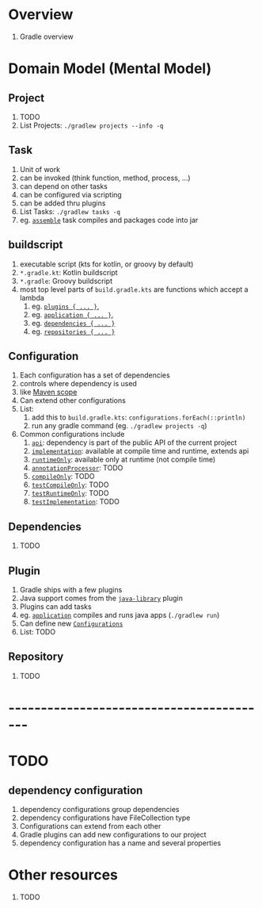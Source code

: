 # Overview
1. Gradle overview


# Domain Model (Mental Model)

## Project
1. TODO
1. List Projects: `./gradlew projects --info -q` 


## Task
1. Unit of work
1. can be invoked (think function, method, process, ...)
1. can depend on other tasks
1. can be configured via scripting 
1. can be added thru plugins 
1. List Tasks: `./gradlew tasks -q`
1. eg. [`assemble`](TODO) task compiles and packages code into jar


## buildscript
1. executable script (kts for kotlin, or groovy by default)
1. `*.gradle.kt`: Kotlin buildscript  
1. `*.gradle`: Groovy buildscript  
1. most top level parts of `build.gradle.kts` are functions which accept a lambda
    1. eg. [`plugins { ... }`](TODO), 
    1. eg. [`application { ... }`](TODO),
    1. eg. [`dependencies { ... }`](TODO)
    1. eg. [`repositories { ... }`](TODO)


## Configuration
1. Each configuration has a set of dependencies
1. controls where dependency is used
1. like [Maven scope](TODO)
1. Can extend other configurations
1. List:  
    1. add this to `build.gradle.kts`: `configurations.forEach(::println)`
    1. run any gradle command (eg. `./gradlew projects -q`)
1. Common configurations include
    1. [`api`](TODO): dependency is part of the public API of the current project
    1. [`implementation`](TODO): available at compile time and runtime, extends api
    1. [`runtimeOnly`](TODO): available only at runtime (not compile time)
    1. [`annotationProcessor`](TODO): TODO 
    1. [`compileOnly`](TODO): TODO
    1. [`testCompileOnly`](TODO): TODO
    1. [`testRuntimeOnly`](TODO): TODO
    1. [`testImplementation`](TODO): TODO

## Dependencies
1. TODO
    


## Plugin
1. Gradle ships with a few plugins
1. Java support comes from the [`java-library`](TODO) plugin
1. Plugins can add tasks
1. eg. [`application`](TODO) compiles and runs java apps (`./gradlew run`)
1. Can define new [`Configurations`](TODO)
1. List: TODO



## Repository
1. TODO


# -----------------------------------------
# TODO


## dependency configuration
1. dependency configurations group dependencies
1. dependency configurations have FileCollection type
1. Configurations can extend from each other
1. Gradle plugins can add new configurations to our project
1. dependency configuration has a name and several properties



# Other resources
1. TODO

